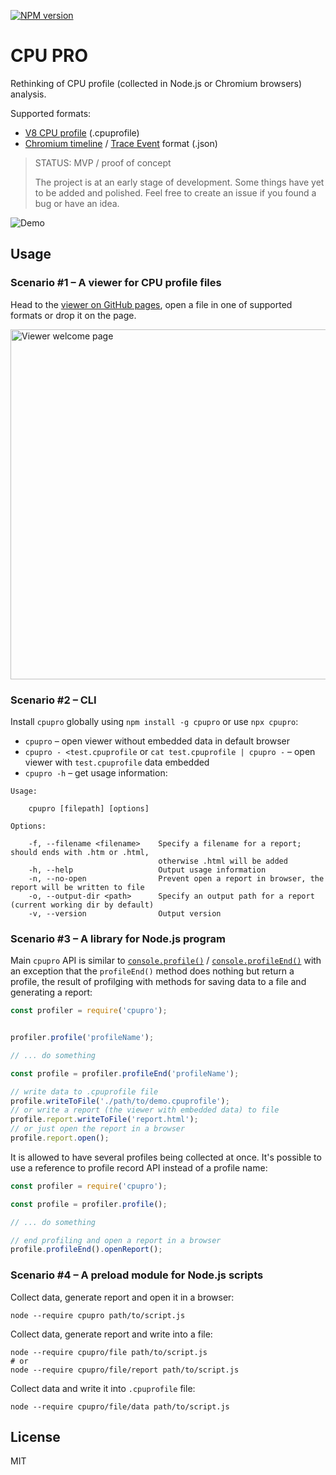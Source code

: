[![NPM version](https://img.shields.io/npm/v/cpupro.svg)](https://www.npmjs.com/package/cpupro)

# CPU PRO

Rethinking of CPU profile (collected in Node.js or Chromium browsers) analysis.

Supported formats:

* [V8 CPU profile](https://v8.dev/docs/profile) (.cpuprofile)
* [Chromium timeline](https://www.debugbear.com/blog/devtools-performance#recording-a-performance-profile) / [Trace Event](https://docs.google.com/document/d/1CvAClvFfyA5R-PhYUmn5OOQtYMH4h6I0nSsKchNAySU/preview) format (.json)

> STATUS: MVP / proof of concept
>
> The project is at an early stage of development. Some things have yet to be added and polished. Feel free to create an issue if you found a bug or have an idea.

<img alt="Demo" src="https://user-images.githubusercontent.com/270491/155012890-18a6d16e-4a17-47f7-a311-d989a3bc4a4c.png">

## Usage

### Scenario #1 – A viewer for CPU profile files

Head to the [viewer on GitHub pages](https://lahmatiy.github.io/cpupro/), open a file in one of supported formats or drop it on the page.

<img width="560" alt="Viewer welcome page" src="https://user-images.githubusercontent.com/270491/155013075-060368a7-0cb3-467d-8b34-8e9a9fcc9ad7.png">

### Scenario #2 – CLI

Install `cpupro` globally using `npm install -g cpupro` or use `npx cpupro`:

- `cpupro` – open viewer without embedded data in default browser
- `cpupro - <test.cpuprofile` or `cat test.cpuprofile | cpupro -` – open viewer with `test.cpuprofile` data embedded
- `cpupro -h` – get usage information:

```
Usage:

    cpupro [filepath] [options]

Options:

    -f, --filename <filename>    Specify a filename for a report; should ends with .htm or .html,
                                 otherwise .html will be added
    -h, --help                   Output usage information
    -n, --no-open                Prevent open a report in browser, the report will be written to file
    -o, --output-dir <path>      Specify an output path for a report (current working dir by default)
    -v, --version                Output version
```

### Scenario #3 – A library for Node.js program

Main `cpupro` API is similar to [`console.profile()`](https://developer.mozilla.org/en-US/docs/Web/API/console/profile) / [`console.profileEnd()`](https://developer.mozilla.org/en-US/docs/Web/API/console/profileEnd) with an exception that the `profileEnd()` method does nothing but return a profile, the result of profilging with methods for saving data to a file and generating a report:

```js
const profiler = require('cpupro');


profiler.profile('profileName');

// ... do something

const profile = profiler.profileEnd('profileName');

// write data to .cpuprofile file
profile.writeToFile('./path/to/demo.cpuprofile');
// or write a report (the viewer with embedded data) to file
profile.report.writeToFile('report.html');
// or just open the report in a browser
profile.report.open();
```

It is allowed to have several profiles being collected at once. It's possible to use a reference to profile record API instead of a profile name:

```js
const profiler = require('cpupro');

const profile = profiler.profile();

// ... do something

// end profiling and open a report in a browser
profile.profileEnd().openReport();
```

### Scenario #4 – A preload module for Node.js scripts

Collect data, generate report and open it in a browser:

```
node --require cpupro path/to/script.js
```

Collect data, generate report and write into a file:

```
node --require cpupro/file path/to/script.js
# or
node --require cpupro/file/report path/to/script.js
```

Collect data and write it into `.cpuprofile` file:

```
node --require cpupro/file/data path/to/script.js
```

## License

MIT
